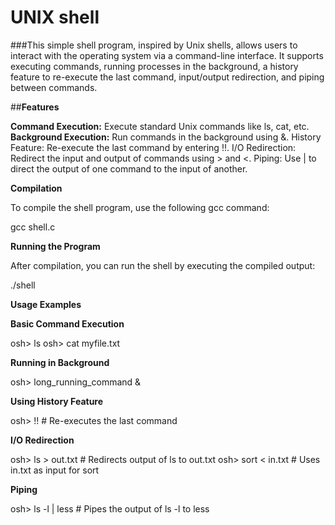 # UNIX shell

###This simple shell program, inspired by Unix shells, allows users to interact with the operating system via a command-line interface. It supports executing commands, running processes in the background, a history feature to re-execute the last command, input/output redirection, and piping between commands.

##**Features**

**Command Execution:** Execute standard Unix commands like ls, cat, etc.
**Background Execution:** Run commands in the background using &.
History Feature: Re-execute the last command by entering !!.
I/O Redirection: Redirect the input and output of commands using > and <.
Piping: Use | to direct the output of one command to the input of another.

**Compilation**

To compile the shell program, use the following gcc command:

gcc shell.c

**Running the Program**

After compilation, you can run the shell by executing the compiled output:

./shell

**Usage Examples**

**Basic Command Execution**

osh> ls
osh> cat myfile.txt

**Running in Background**

osh> long_running_command &

**Using History Feature**

osh> !!  # Re-executes the last command

**I/O Redirection**

osh> ls > out.txt  # Redirects output of ls to out.txt
osh> sort < in.txt  # Uses in.txt as input for sort

**Piping**

osh> ls -l | less  # Pipes the output of ls -l to less
